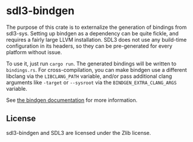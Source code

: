 # sdl3-bindgen

The purpose of this crate is to externalize the generation of bindings
from sdl3-sys. Setting up bindgen as a dependency can be quite fickle,
and requires a fairly large LLVM installation. SDL3 does not use any build-time
configuration in its headers, so they can be pre-generated for every platform
without issue.

To use it, just run `cargo run`. The generated bindings will be written
to `bindings.rs`. For cross-compilation, you can make bindgen use a different
libclang via the `LIBCLANG_PATH` variable, and/or pass additional clang
arguments like `-target` or `--sysroot` via the `BINDGEN_EXTRA_CLANG_ARGS`
variable.

See [the bindgen documentation][bindgen-doc] for more information.

## License

sdl3-bindgen and SDL3 are licensed under the Zlib license.

[bindgen-doc]: https://docs.rs/bindgen/0.66.1/bindgen/struct.Builder.html#clang-arguments
